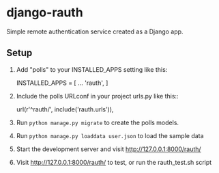 # django-rauth

Simple remote authentication service created as a Django app. 

## Setup

1. Add "polls" to your INSTALLED_APPS setting like this:

    INSTALLED_APPS = [
        ...
        'rauth',
    ]

2. Include the polls URLconf in your project urls.py like this::

    url(r'^rauth/', include('rauth.urls')),

3. Run `python manage.py migrate` to create the polls models.

4. Run `python manage.py loaddata user.json` to load the sample data

5. Start the development server and visit http://127.0.0.1:8000/rauth/  

6. Visit http://127.0.0.1:8000/rauth/ to test, or run the rauth_test.sh script  

